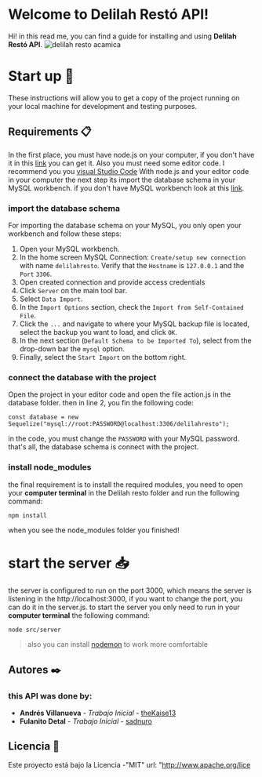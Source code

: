 # Welcome to Delilah Restó API!

Hi! in this read me, you can find a guide for installing and using **Delilah Restó API**. ![delilah resto acamica](https://s3.amazonaws.com/sc.acamica.com/dwfs-project-3.svg)


# Start up 🚀
These instructions will allow you to get a copy of the project running on your local machine for development and testing purposes.

## Requirements  📋
In the first place,  you must have node.js on your computer, if you don't have it in this [link](https://nodejs.org/en/) you can get it. Also you must need some editor code. I recommend you you [visual Studio Code](https://code.visualstudio.com/)
With node.js and your editor code in your computer the next step its import the database schema in your MySQL workbench. if you don't have MySQL workbench look at this [link](https://dev.mysql.com/downloads/file/?id=506568).

### import the database schema 
For importing the database schema on your MySQL, you only open your workbench and follow these steps:

 1. Open your MySQL workbench. 
 2. In the home screen MySQL Connection: `Create/setup new connection` with name `delilahresto`. Verify that the `Hostname` is `127.0.0.1` and the `Port` `3306`.
 3. Open created connection and provide access credentials
 4. Click `Server` on the main tool bar.
 5. Select  `Data Import`.
 6. In the `Import Options` section, check the `Import from Self-Contained File`.
 7. Click the  `...`  and navigate to where your MySQL backup file is located, select the backup you want to load, and click  `OK`.
 8. In the next section (`Default Schema to be Imported To`), select from the drop-down bar the `mysql` option.
 9. Finally, select the `Start Import`  on the bottom right.

### connect the database with the project
Open the project in your editor code and open the file action.js in the database folder. then in line 2, you fin the  following code: 

    const database = new Sequelize("mysql://root:PASSWORD@localhost:3306/delilahresto");
 in the code, you must change the `PASSWORD` with your MySQL password.
 that's all, the database schema is connect with the project.


### install node_modules
the final requirement is to install the required modules, you need to open your **computer terminal** in the Delilah resto folder and run the following command:

    npm install
  when you see the node_modules folder you finished!

# start the server :inbox_tray: 

the server is configured to run on the port 3000, which means the server is listening in the http://localhost:3000, if you want to change the port, you can do it in the server.js.
to start the server you only need to run in your **computer terminal** the following command:

    node src/server
> also you can install [nodemon](https://www.npmjs.com/package/nodemon) to work more comfortable

## Autores  ✒️

### this  API was done by:
-   **Andrés Villanueva**  -  _Trabajo Inicial_  -  [theKaise13](https://github.com/thekaise13)
-   **Fulanito Detal**  -  _Trabajo Inicial_ -  [sadnuro](https://github.com/Sadnuro)

## Licencia  📄

Este proyecto está bajo la Licencia  -"MIT"
url: "http://www.apache.org/lice
